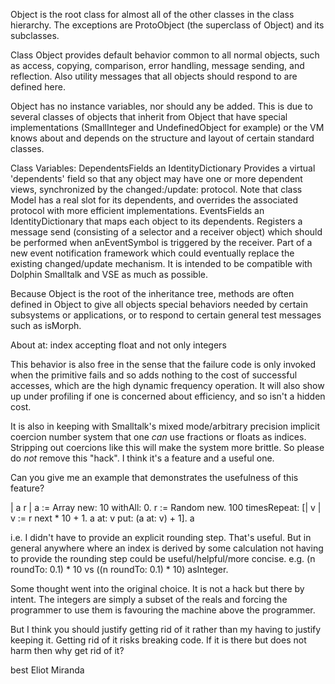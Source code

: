 Object is the root class for almost all of the other classes in the class hierarchy. The exceptions are ProtoObject (the superclass of Object) and its subclasses.

Class Object provides default behavior common to all normal objects, such as access, copying, comparison, error handling, message sending, and reflection. Also utility messages that all objects should respond to are defined here.

Object has no instance variables, nor should any be added. This is due to several classes of objects that inherit from Object that have special implementations (SmallInteger and UndefinedObject for example) or the VM knows about and depends on the structure and layout of certain standard classes.

Class Variables:
	DependentsFields		an IdentityDictionary
		Provides a virtual 'dependents' field so that any object may have one
		or more dependent views, synchronized by the changed:/update: protocol.
		Note that class Model has a real slot for its dependents, and overrides
		the associated protocol with more efficient implementations.
	EventsFields			an IdentityDictionary that maps each object to its dependents.
		Registers a message send (consisting of a selector and a receiver object)
		which should be performed when anEventSymbol is triggered by the receiver.
		Part of a new event notification framework which could eventually replace
		the existing changed/update mechanism.  It is intended to be compatible
		with Dolphin Smalltalk and VSE as much as possible.

Because Object is the root of the inheritance tree, methods are often defined in Object to give all objects special behaviors needed by certain subsystems or applications, or to respond to certain general test messages such as isMorph.

About at: index accepting float and not only integers
 
This behavior is also free in the sense that the failure code is only invoked when the
primitive fails and so adds nothing to the cost of successful accesses,
which are the high dynamic frequency operation.  It will also show up under
profiling if one is concerned about efficiency, and so isn't a hidden cost.

It is also in keeping with Smalltalk's mixed mode/arbitrary precision
implicit coercion number system that one *can* use fractions or floats as
indices.  Stripping out coercions like this will make the system more brittle.  So 
please do *not* remove this "hack".  I think it's a feature and a useful  one.

Can you give me an example that demonstrates the usefulness of this
feature?

| a r |
a := Array new: 10 withAll: 0.
r := Random new.
100 timesRepeat: [| v | v := r next * 10 + 1. a at: v put: (a at: v) + 1].
a

i.e. I didn't have to provide an explicit rounding step.  That's useful.  But in general anywhere 
where an index is derived by some calculation not having to provide the rounding step could be 
useful/helpful/more concise.  e.g. (n roundTo: 0.1) * 10 vs ((n roundTo: 0.1) * 10) asInteger.

Some thought went into the original choice.  It is not a hack but there by intent.  The integers are 
simply a subset of the reals and forcing the programmer to use them is favouring the machine 
above the programmer.

But I think you should justify getting rid of it rather than my having to justify keeping it.  Getting 
rid of it risks breaking code.  If it is there but does not harm then why get rid of it?

best Eliot Miranda 

